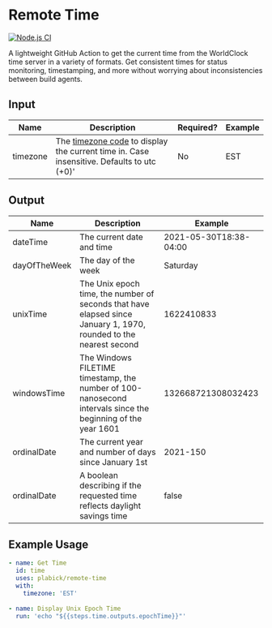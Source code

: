 # Remote Time
[![Node.js CI](https://github.com/Plabick/InternetTime/actions/workflows/CI.yml/badge.svg)](https://github.com/Plabick/InternetTime/actions/workflows/CI.yml)

A lightweight GitHub Action to get the current time from the WorldClock time server in a variety of formats. Get consistent times for status monitoring, timestamping, and more without worrying about inconsistencies between build agents. 

## Input
|Name|Description|Required?|Example|
|----|----|----|----|
|timezone|The [timezone code](https://en.wikipedia.org/wiki/List_of_time_zone_abbreviations) to display the current time in. Case insensitive. Defaults to utc (+0)'|No|EST|

## Output
|Name|Description|Example|
|----|----|----|
|dateTime|The current date and time|2021-05-30T18:38-04:00|
|dayOfTheWeek|The day of the week|Saturday|
|unixTime|The Unix epoch time, the number of seconds that have elapsed since January 1, 1970, rounded to the nearest second|1622410833|
|windowsTime|The Windows FILETIME timestamp, the number of 100-nanosecond intervals since the beginning of the year 1601|132668721308032423|
|ordinalDate|The current year and number of days since January 1st|2021-150|
|ordinalDate|A boolean describing if the requested time reflects daylight savings time|false|

## Example Usage
``` yaml
- name: Get Time
  id: time
  uses: plabick/remote-time
  with:
    timezone: 'EST'
  
- name: Display Unix Epoch Time
  run: 'echo "${{steps.time.outputs.epochTime}}"'
```
